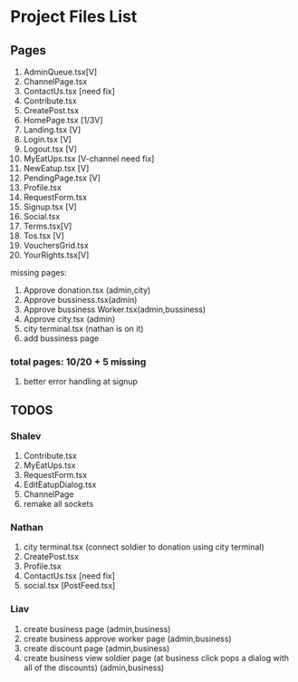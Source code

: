 # Project Files List

## Pages

1. AdminQueue.tsx[V]
2. ChannelPage.tsx
3. ContactUs.tsx [need fix]
4. Contribute.tsx
5. CreatePost.tsx
6. HomePage.tsx [1/3V]
7. Landing.tsx [V]
8. Login.tsx [V]
9. Logout.tsx [V]
10. MyEatUps.tsx [V-channel need fix]
11. NewEatup.tsx [V]
12. PendingPage.tsx [V]
13. Profile.tsx
14. RequestForm.tsx
15. Signup.tsx [V]
16. Social.tsx
17. Terms.tsx[V]
18. Tos.tsx [V]
19. VouchersGrid.tsx
20. YourRights.tsx[V]

missing pages:

1. Approve donation.tsx (admin,city)
2. Approve bussiness.tsx(admin)
3. Approve bussiness Worker.tsx(admin,bussiness)
4. Approve city.tsx (admin)
5. city terminal.tsx (nathan is on it)
6. add bussiness page

### total pages: 10/20 + 5 missing

1. better error handling at signup

## TODOS

### Shalev

1. Contribute.tsx
2. MyEatUps.tsx
3. RequestForm.tsx
4. EditEatupDialog.tsx
5. ChannelPage
6. remake all sockets

### Nathan

1. city terminal.tsx (connect soldier to donation using city terminal)
2. CreatePost.tsx
3. Profile.tsx
4. ContactUs.tsx [need fix]
5. social.tsx [PostFeed.tsx]

### Liav

1. create business page (admin,business)
2. create business approve worker page (admin,business)
3. create discount page (admin,business)
4. create business view soldier page (at business click pops a dialog with all of the discounts) (admin,business)
